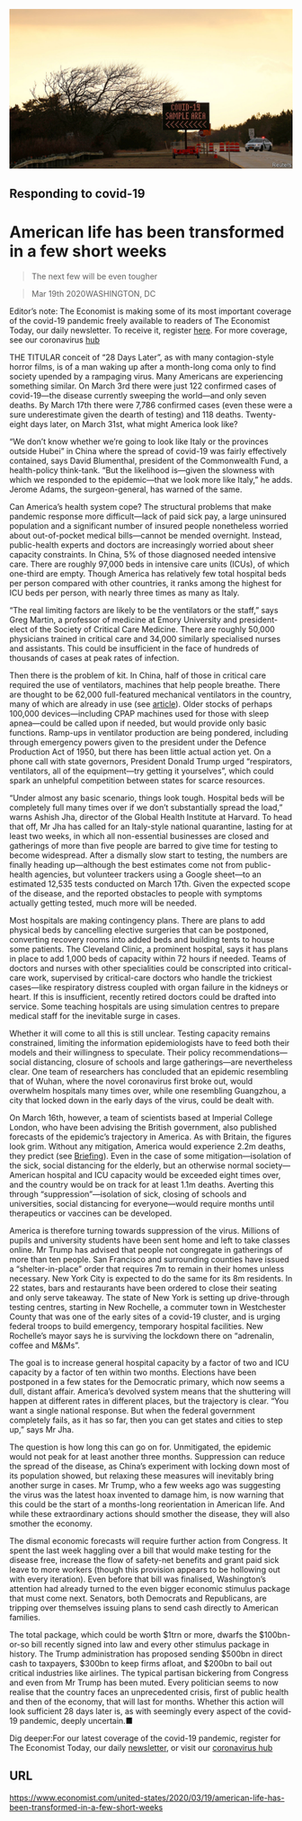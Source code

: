![](./images/20200321_USP004_0.jpg)

## Responding to covid-19

# American life has been transformed in a few short weeks

> The next few will be even tougher

> Mar 19th 2020WASHINGTON, DC

Editor’s note: The Economist is making some of its most important coverage of the covid-19 pandemic freely available to readers of The Economist Today, our daily newsletter. To receive it, register [here](https://www.economist.com//newslettersignup). For more coverage, see our coronavirus [hub](https://www.economist.com//coronavirus)

THE TITULAR conceit of “28 Days Later”, as with many contagion-style horror films, is of a man waking up after a month-long coma only to find society upended by a rampaging virus. Many Americans are experiencing something similar. On March 3rd there were just 122 confirmed cases of covid-19—the disease currently sweeping the world—and only seven deaths. By March 17th there were 7,786 confirmed cases (even these were a sure underestimate given the dearth of testing) and 118 deaths. Twenty-eight days later, on March 31st, what might America look like?

“We don’t know whether we’re going to look like Italy or the provinces outside Hubei” in China where the spread of covid-19 was fairly effectively contained, says David Blumenthal, president of the Commonwealth Fund, a health-policy think-tank. “But the likelihood is—given the slowness with which we responded to the epidemic—that we look more like Italy,” he adds. Jerome Adams, the surgeon-general, has warned of the same.

Can America’s health system cope? The structural problems that make pandemic response more difficult—lack of paid sick pay, a large uninsured population and a significant number of insured people nonetheless worried about out-of-pocket medical bills—cannot be mended overnight. Instead, public-health experts and doctors are increasingly worried about sheer capacity constraints. In China, 5% of those diagnosed needed intensive care. There are roughly 97,000 beds in intensive care units (ICUs), of which one-third are empty. Though America has relatively few total hospital beds per person compared with other countries, it ranks among the highest for ICU beds per person, with nearly three times as many as Italy.

“The real limiting factors are likely to be the ventilators or the staff,” says Greg Martin, a professor of medicine at Emory University and president-elect of the Society of Critical Care Medicine. There are roughly 50,000 physicians trained in critical care and 34,000 similarly specialised nurses and assistants. This could be insufficient in the face of hundreds of thousands of cases at peak rates of infection.

Then there is the problem of kit. In China, half of those in critical care required the use of ventilators, machines that help people breathe. There are thought to be 62,000 full-featured mechanical ventilators in the country, many of which are already in use (see [article](https://www.economist.com//business/2020/03/19/companies-are-scrambling-to-build-more-ventilators)). Older stocks of perhaps 100,000 devices—including CPAP machines used for those with sleep apnea—could be called upon if needed, but would provide only basic functions. Ramp-ups in ventilator production are being pondered, including through emergency powers given to the president under the Defence Production Act of 1950, but there has been little actual action yet. On a phone call with state governors, President Donald Trump urged “respirators, ventilators, all of the equipment—try getting it yourselves”, which could spark an unhelpful competition between states for scarce resources.

“Under almost any basic scenario, things look tough. Hospital beds will be completely full many times over if we don’t substantially spread the load,” warns Ashish Jha, director of the Global Health Institute at Harvard. To head that off, Mr Jha has called for an Italy-style national quarantine, lasting for at least two weeks, in which all non-essential businesses are closed and gatherings of more than five people are barred to give time for testing to become widespread. After a dismally slow start to testing, the numbers are finally heading up—although the best estimates come not from public-health agencies, but volunteer trackers using a Google sheet—to an estimated 12,535 tests conducted on March 17th. Given the expected scope of the disease, and the reported obstacles to people with symptoms actually getting tested, much more will be needed.

Most hospitals are making contingency plans. There are plans to add physical beds by cancelling elective surgeries that can be postponed, converting recovery rooms into added beds and building tents to house some patients. The Cleveland Clinic, a prominent hospital, says it has plans in place to add 1,000 beds of capacity within 72 hours if needed. Teams of doctors and nurses with other specialities could be conscripted into critical-care work, supervised by critical-care doctors who handle the trickiest cases—like respiratory distress coupled with organ failure in the kidneys or heart. If this is insufficient, recently retired doctors could be drafted into service. Some teaching hospitals are using simulation centres to prepare medical staff for the inevitable surge in cases.

Whether it will come to all this is still unclear. Testing capacity remains constrained, limiting the information epidemiologists have to feed both their models and their willingness to speculate. Their policy recommendations—social distancing, closure of schools and large gatherings—are nevertheless clear. One team of researchers has concluded that an epidemic resembling that of Wuhan, where the novel coronavirus first broke out, would overwhelm hospitals many times over, while one resembling Guangzhou, a city that locked down in the early days of the virus, could be dealt with.

On March 16th, however, a team of scientists based at Imperial College London, who have been advising the British government, also published forecasts of the epidemic’s trajectory in America. As with Britain, the figures look grim. Without any mitigation, America would experience 2.2m deaths, they predict (see [Briefing](https://www.economist.com//briefing/2020/03/19/in-europe-and-around-the-world-governments-are-getting-tougher)). Even in the case of some mitigation—isolation of the sick, social distancing for the elderly, but an otherwise normal society—American hospital and ICU capacity would be exceeded eight times over, and the country would be on track for at least 1.1m deaths. Averting this through “suppression”—isolation of sick, closing of schools and universities, social distancing for everyone—would require months until therapeutics or vaccines can be developed.

America is therefore turning towards suppression of the virus. Millions of pupils and university students have been sent home and left to take classes online. Mr Trump has advised that people not congregate in gatherings of more than ten people. San Francisco and surrounding counties have issued a “shelter-in-place” order that requires 7m to remain in their homes unless necessary. New York City is expected to do the same for its 8m residents. In 22 states, bars and restaurants have been ordered to close their seating and only serve takeaway. The state of New York is setting up drive-through testing centres, starting in New Rochelle, a commuter town in Westchester County that was one of the early sites of a covid-19 cluster, and is urging federal troops to build emergency, temporary hospital facilities. New Rochelle’s mayor says he is surviving the lockdown there on “adrenalin, coffee and M&Ms”.

The goal is to increase general hospital capacity by a factor of two and ICU capacity by a factor of ten within two months. Elections have been postponed in a few states for the Democratic primary, which now seems a dull, distant affair. America’s devolved system means that the shuttering will happen at different rates in different places, but the trajectory is clear. “You want a single national response. But when the federal government completely fails, as it has so far, then you can get states and cities to step up,” says Mr Jha.

The question is how long this can go on for. Unmitigated, the epidemic would not peak for at least another three months. Suppression can reduce the spread of the disease, as China’s experiment with locking down most of its population showed, but relaxing these measures will inevitably bring another surge in cases. Mr Trump, who a few weeks ago was suggesting the virus was the latest hoax invented to damage him, is now warning that this could be the start of a months-long reorientation in American life. And while these extraordinary actions should smother the disease, they will also smother the economy.

The dismal economic forecasts will require further action from Congress. It spent the last week haggling over a bill that would make testing for the disease free, increase the flow of safety-net benefits and grant paid sick leave to more workers (though this provision appears to be hollowing out with every iteration). Even before that bill was finalised, Washington’s attention had already turned to the even bigger economic stimulus package that must come next. Senators, both Democrats and Republicans, are tripping over themselves issuing plans to send cash directly to American families.

The total package, which could be worth $1trn or more, dwarfs the $100bn-or-so bill recently signed into law and every other stimulus package in history. The Trump administration has proposed sending $500bn in direct cash to taxpayers, $300bn to keep firms afloat, and $200bn to bail out critical industries like airlines. The typical partisan bickering from Congress and even from Mr Trump has been muted. Every politician seems to now realise that the country faces an unprecedented crisis, first of public health and then of the economy, that will last for months. Whether this action will look sufficient 28 days later is, as with seemingly every aspect of the covid-19 pandemic, deeply uncertain.■

Dig deeper:For our latest coverage of the covid-19 pandemic, register for The Economist Today, our daily [newsletter](https://www.economist.com//newslettersignup), or visit our [coronavirus hub](https://www.economist.com//coronavirus)

## URL

https://www.economist.com/united-states/2020/03/19/american-life-has-been-transformed-in-a-few-short-weeks
